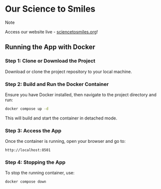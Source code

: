 # Our Science to Smiles

> [!NOTE]  
> Access our website live - [sciencetosmiles.org](https://sciencetosmiles.org)!

## Running the App with Docker

### Step 1: Clone or Download the Project
Download or clone the project repository to your local machine.

### Step 2: Build and Run the Docker Container
Ensure you have Docker installed, then navigate to the project directory and run:

```bash
docker compose up -d
```

This will build and start the container in detached mode.

### Step 3: Access the App
Once the container is running, open your browser and go to:

```
http://localhost:8501
```

### Step 4: Stopping the App
To stop the running container, use:

```bash
docker compose down
```
